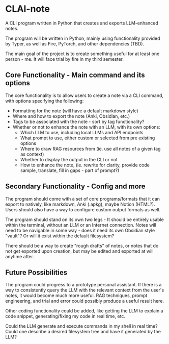 # CLAI-note
A CLI program written in Python that creates and exports LLM-enhanced notes.

The program will be written in Python, mainly using functionality
provided by Typer, as well as Fire, PyTorch, and other dependencies (TBD).

The main goal of the project is to create something useful for at least one
person - me. It will face trial by fire in my third semester.

## Core Functionality - Main command and its options

The core functionality is to allow users to create a note via a CLI command,
with options specifying the following:
  - Formatting for the note (will have a default markdown style)
  - Where and how to export the note (Anki, Obsidian, etc.)
  - Tags to be associated with the note - sort by tag functionality?
  - Whether or not to enhance the note with an LLM, with its own options:
    - Which LLM to use, including local LLMs and API endpoints
    - What prompt to use, either custom or selected from pre existing options
    - Where to draw RAG resources from (ie. use all notes of a given tag as context)
    - Whether to display the output in the CLI or not
    - How to enhance the note, (ie. rewrite for clarity, provide code sample, 
      translate, fill in gaps - part of prompt?)

## Secondary Functionality - Config and more

The program should come with a set of core programs/formats that it can
export to natively, like markdown, Anki (.apkg), maybe Notion (HTML?).
Users should also have a way to configure custom output formats as well.

The program should stand on its own two legs - It should be entirely usable
within the terminal, without an LLM or an Internet connection. Notes will need
to be navigable in some way - does it need its own Obsidian style "vault"?
Or will it exist within the default filesystem?

There should be a way to create "rough drafts" of notes, or notes that do not
get exported upon creation, but may be edited and exported at will anytime after.

## Future Possibilities

The program could progress to a prototype personal assistant. If there is a way
to consistently query the LLM with the relevant context from the user's notes,
it would become much more useful. RAG techniques, prompt engineering, and trial
and error could possibly produce a useful result here.

Other coding functionality could be added, like getting the LLM to explain a code
snippet, generating/fixing my code in real time, etc.

Could the LLM generate and execute commands in my shell in real time? Could one 
describe a desired filesystem tree and have it generated by the LLM?
